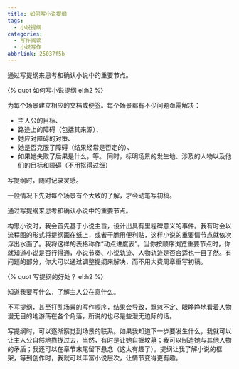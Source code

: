 ```yaml
---
title: 如何写小说提纲
tags:
  - 小说提纲
categories:
  - 写作阅读
  - 小说写作
abbrlink: 25037f5b
---
```

通过写提纲来思考和确认小说中的重要节点。
<!-- more -->

{% quot 如何写小说提纲 el:h2  %}

为每个场景建立相应的文档或便签。每个场景都有不少问题亟需解决：

- 主人公的目标、
- 路途上的障碍（包括其来源）、
- 她应对障碍的对策、
- 她是否克服了障碍（结果经常是否定的）、
- 如果她失败了后果是什么，等。
  同时，标明场景的发生地、涉及的人物以及他们的目标和障碍（不用抠得过细）

写提纲时，随时记录灵感。

一般情况下先对每个场景有个大致的了解，才会动笔写初稿。

通过写提纲来思考和确认小说中的重要节点。

构思小说时，我会首先基于小说主旨，设计出具有里程碑意义的事件。我有时会以流程图的形式将提纲画在纸上，或者干脆用便利贴，这样小说的重要情节点就依次浮出水面了。我将这样的表格称作“动点进度表”。当你按顺序浏览重要节点时，你就知道小说是否行得通，小说节奏、小说轨迹、人物轨迹是否合适也一目了然。有问题的部分，你大可以通过调整提纲来解决，而不用大费周章重写初稿。

{% quot 写提纲的好处？ el:h2  %}

知道我要写什么，了解主人公在意什么。

不写提纲，甚至打乱场景的写作顺序，结果会导致，飘忽不定、眼睁睁地看着人物漫无目的地游荡在各个角落，所说的也尽是些漫无边际的话。

写提纲时，可以逐渐察觉到场景的联系。如果我知道下一步要发生什么，我就可以让主人公自然地靠拢过去，当然，有时是让她自掘坟墓；我可以制造她与其他人物的矛盾；我还可以在章节末尾留下悬念（这太有趣了）。提纲让我了解小说的框架，等到创作时，我就可以丰富小说层次，让情节变得更有趣。

